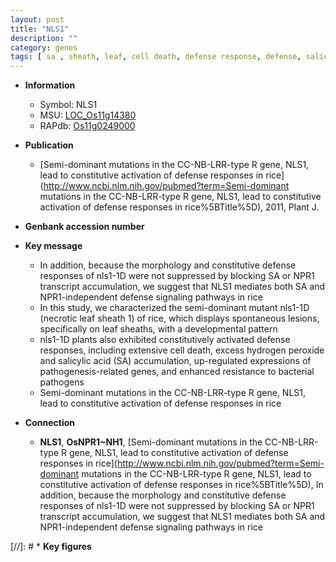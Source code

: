 ```yaml
---
layout: post
title: "NLS1"
description: ""
category: genes
tags: [ sa , sheath, leaf, cell death, defense response, defense, salicylic acid]
---
```


* **Information**  
    + Symbol: NLS1  
    + MSU: [LOC_Os11g14380](http://rice.uga.edu/cgi-bin/ORF_infopage.cgi?orf=LOC_Os11g14380)  
    + RAPdb: [Os11g0249000](http://rapdb.dna.affrc.go.jp/viewer/gbrowse_details/irgsp1?name=Os11g0249000)  

* **Publication**  
    + [Semi-dominant mutations in the CC-NB-LRR-type R gene, NLS1, lead to constitutive activation of defense responses in rice](http://www.ncbi.nlm.nih.gov/pubmed?term=Semi-dominant mutations in the CC-NB-LRR-type R gene, NLS1, lead to constitutive activation of defense responses in rice%5BTitle%5D), 2011, Plant J.

* **Genbank accession number**  

* **Key message**  
    + In addition, because the morphology and constitutive defense responses of nls1-1D were not suppressed by blocking SA or NPR1 transcript accumulation, we suggest that NLS1 mediates both SA and NPR1-independent defense signaling pathways in rice
    + In this study, we characterized the semi-dominant mutant nls1-1D (necrotic leaf sheath 1) of rice, which displays spontaneous lesions, specifically on leaf sheaths, with a developmental pattern
    + nls1-1D plants also exhibited constitutively activated defense responses, including extensive cell death, excess hydrogen peroxide and salicylic acid (SA) accumulation, up-regulated expressions of pathogenesis-related genes, and enhanced resistance to bacterial pathogens
    + Semi-dominant mutations in the CC-NB-LRR-type R gene, NLS1, lead to constitutive activation of defense responses in rice

* **Connection**  
    + __NLS1__, __OsNPR1~NH1__, [Semi-dominant mutations in the CC-NB-LRR-type R gene, NLS1, lead to constitutive activation of defense responses in rice](http://www.ncbi.nlm.nih.gov/pubmed?term=Semi-dominant mutations in the CC-NB-LRR-type R gene, NLS1, lead to constitutive activation of defense responses in rice%5BTitle%5D), In addition, because the morphology and constitutive defense responses of nls1-1D were not suppressed by blocking SA or NPR1 transcript accumulation, we suggest that NLS1 mediates both SA and NPR1-independent defense signaling pathways in rice

[//]: # * **Key figures**  


